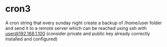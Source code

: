 # cron3

A cron string that every sunday night create a backup of /home/user folder and send it to a remote server which can be reached using ssh with user@192.168.1.100 (consider private and public key already correctly installed and configured)
